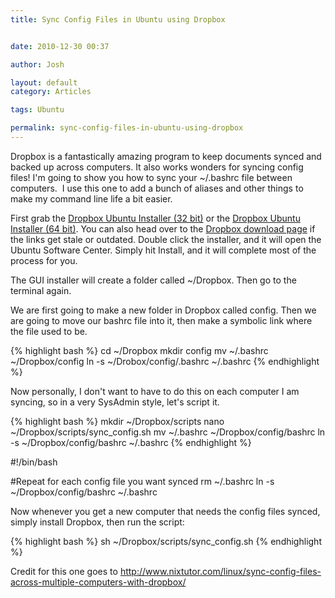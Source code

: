 ```yaml
---
title: Sync Config Files in Ubuntu using Dropbox


date: 2010-12-30 00:37

author: Josh

layout: default
category: Articles

tags: Ubuntu

permalink: sync-config-files-in-ubuntu-using-dropbox
---
```


Dropbox is a fantastically amazing program to keep documents synced and
backed up across computers. It also works wonders for syncing config
files! I'm going to show you how to sync your \~/.bashrc file between
computers.  I use this one to add a bunch of aliases and other things to
make my command line life a bit easier.

First grab the [Dropbox Ubuntu Installer (32
bit)](http://www.dropbox.com/download?dl=packages/nautilus-dropbox_0.6.7_i386.deb&src=index)
or the [Dropbox Ubuntu Installer (64
bit)](http://www.dropbox.com/download?dl=packages/nautilus-dropbox_0.6.7_amd64.deb&src=index).
You can also head over to the [Dropbox download
page](http://www.dropbox.com/downloading?src=index) if the links get
stale or outdated. Double click the installer, and it will open the
Ubuntu Software Center. Simply hit Install, and it will complete most of
the process for you.

The GUI installer will create a folder called \~/Dropbox. Then go to the
terminal again.

We are first going to make a new folder in Dropbox called config. Then
we are going to move our bashrc file into it, then make a symbolic link
where the file used to be.

{% highlight bash %}
cd ~/Dropbox
mkdir config
mv ~/.bashrc ~/Dropbox/config
ln -s ~/Drobox/config/.bashrc ~/.bashrc
{% endhighlight %}

Now personally, I don't want to have to do this on each computer I am
syncing, so in a very SysAdmin style, let's script it.

{% highlight bash %}
mkdir ~/Dropbox/scripts
nano ~/Dropbox/scripts/sync_config.sh
mv ~/.bashrc ~/Dropbox/config/bashrc
ln -s ~/Dropbox/config/bashrc ~/.bashrc
{% endhighlight %}

\#!/bin/bash

\#Repeat for each config file you want synced rm \~/.bashrc ln -s
\~/Dropbox/config/bashrc \~/.bashrc

Now whenever you get a new computer that needs the config files synced,
simply install Dropbox, then run the script:

{% highlight bash %}
sh ~/Dropbox/scripts/sync_config.sh
{% endhighlight %}

Credit for this one goes to
<http://www.nixtutor.com/linux/sync-config-files-across-multiple-computers-with-dropbox/>
